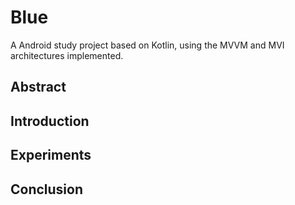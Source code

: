 # Blue

A Android study project based on Kotlin, using the MVVM and MVI architectures implemented.

## Abstract

## Introduction

## Experiments

## Conclusion
